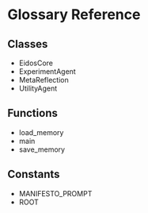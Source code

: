 # Glossary Reference

## Classes
- EidosCore
- ExperimentAgent
- MetaReflection
- UtilityAgent

## Functions
- load_memory
- main
- save_memory

## Constants
- MANIFESTO_PROMPT
- ROOT
